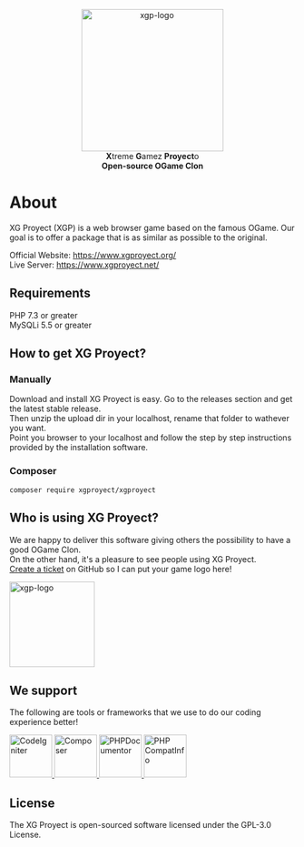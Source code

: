 
<p align="center"
    <a href="https://www.xgproyect.org/" target="_blank">
        <img align="center" img src="https://xgproyect.org/wp-content/uploads/2019/10/xgp-new-logo-black.png" width="250px" title="XG Proyect" alt="xgp-logo">
    </a>
    <br>
    <strong>X</strong>treme <strong>G</strong>amez <strong>Proyect</strong>o
    <br>
    <strong>Open-source OGame Clon</strong>
</p> 

About
====

XG Proyect (XGP) is a web browser game based on the famous OGame. Our goal is to offer a package that is as similar as possible to the original.

Official Website: https://www.xgproyect.org/  
Live Server: https://www.xgproyect.net/  

## Requirements

PHP 7.3 or greater  
MySQLi 5.5 or greater  

## How to get XG Proyect?

### Manually
Download and install XG Proyect is easy. Go to the releases section and get the latest stable release.  
Then unzip the upload dir in your localhost, rename that folder to wathever you want.  
Point you browser to your localhost and follow the step by step instructions provided by the installation software.

### Composer

```
composer require xgproyect/xgproyect
```

## Who is using XG Proyect?

We are happy to deliver this software giving others the possibility to have a good OGame Clon.  
On the other hand, it's a pleasure to see people using XG Proyect.  
<a href="https://github.com/XGProyect/XG-Proyect-v3.x.x/issues" target="_blank">Create a ticket</a> on GitHub so I can put your game logo here!  

<img align="center" img src="https://xgproyect.org/wp-content/uploads/2019/10/xgp-new-logo-black.png" width="150px" title="XG Proyect" alt="xgp-logo">

## We support

The following are tools or frameworks that we use to do our coding experience better!

<p>
    <a href="https://codeigniter.com/" rel="nofollow">
        <img src="https://codeigniter.com/assets/images/ci-logo.png" alt="CodeIgniter" width="75px">
    </a>
    <a href="https://getcomposer.org/" rel="nofollow">
        <img src="https://getcomposer.org/img/logo-composer-transparent2.png" alt="Composer" width="75px">
    </a>
    <a href="https://www.phpdoc.org/" rel="nofollow">
        <img src="https://avatars0.githubusercontent.com/u/1239567?s=400&v=4" alt="PHPDocumentor" width="75px">
    </a>
    <a href="https://github.com/llaville/php-compat-info" rel="nofollow">
        <img src="https://avatars2.githubusercontent.com/u/364342?s=460&v=4" alt="PHP CompatInfo" width="75px">
    </a>
</p>

## License
The XG Proyect is open-sourced software licensed under the GPL-3.0 License.
